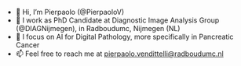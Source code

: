 - 👋 Hi, I’m Pierpaolo (@PierpaoloV)
- 👀 I work as PhD Candidate at Diagnostic Image Analysis Group (@DIAGNijmegen), in Radboudumc, Nijmegen (NL)
- 🌱 I focus on AI for Digital Pathology, more specifically in Pancreatic Cancer
- 📫 Feel free to reach me at pierpaolo.vendittelli@radboudumc.nl

<!---
PierpaoloV/PierpaoloV is a ✨ special ✨ repository because its `README.md` (this file) appears on your GitHub profile.
You can click the Preview link to take a look at your changes.
--->
